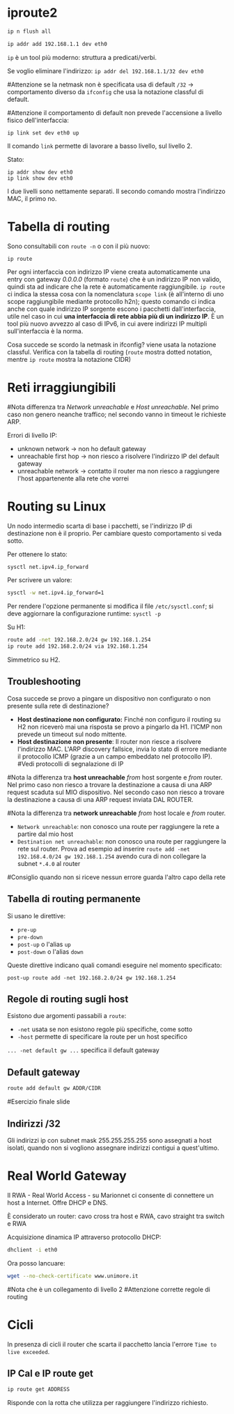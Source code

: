 # iproute2
```bash
ip n flush all
```

```bash
ip addr add 192.168.1.1 dev eth0
```

`ip` è un tool più moderno: struttura a predicati/verbi.

Se voglio eliminare l'indirizzo: `ip addr del 192.168.1.1/32 dev eth0`

#Attenzione se la netmask non è specificata usa di default `/32` -> comportamento diverso da `ifconfig` che usa la notazione classful di default.

#Attenzione il comportamento di default non prevede l'accensione a livello fisico dell'interfaccia:
```
ip link set dev eth0 up
```
Il comando `link` permette di lavorare a basso livello, sul livello 2.

Stato:
```
ip addr show dev eth0
ip link show dev eth0
```
I due livelli sono nettamente separati. Il secondo comando mostra l'indirizzo MAC, il primo no.

# Tabella di routing
Sono consultabili con `route -n` o con il più nuovo:
```
ip route
```

Per ogni interfaccia con indirizzo IP viene creata automaticamente una entry con gateway *0.0.0.0* (formato `route`) che è un indirizzo IP non valido, quindi sta ad indicare che la rete è automaticamente raggiungibile. `ip route` ci indica la stessa cosa con la nomenclatura `scope link` (è all'interno di uno scope raggiungibile mediante protocollo h2n); questo comando ci indica anche con quale indirizzo IP sorgente escono i pacchetti dall'interfaccia, utile nel caso in cui **una interfaccia di rete abbia più di un indirizzo IP**. È un tool più nuovo avvezzo al caso di IPv6, in cui avere indirizzi IP multipli sull'interfaccia è la norma.

Cosa succede se scordo la netmask in ifconfig? viene usata la notazione classful. Verifica con la tabella di routing (`route` mostra dotted notation, mentre `ip route` mostra la notazione CIDR)

# Reti irraggiungibili
#Nota differenza tra *Network unreachable* e *Host unreachable*. Nel primo caso non genero neanche traffico; nel secondo vanno in timeout le richieste ARP.

Errori di livello IP:
- unknown network -> non ho default gateway
- unreachable first hop -> non riesco a risolvere l'indirizzo IP del default gateway
- unreachable network -> contatto il router ma non riesco a raggiungere l'host appartenente alla rete che vorrei

# Routing su Linux
Un nodo intermedio scarta di base i pacchetti, se l'indirizzo IP di destinazione non è il proprio. Per cambiare questo comportamento si veda sotto.

Per ottenere lo stato:
```bash
sysctl net.ipv4.ip_forward
```

Per scrivere un valore:
```bash
sysctl -w net.ipv4.ip_forward=1
```

Per rendere l'opzione permanente si modifica il file `/etc/sysctl.conf`; si deve aggiornare la configurazione runtime: `sysctl -p`

Su H1:
```bash
route add -net 192.168.2.0/24 gw 192.168.1.254
ip route add 192.168.2.0/24 via 192.168.1.254
```

Simmetrico su H2.

## Troubleshooting
Cosa succede se provo a pingare un dispositivo non configurato o non presente sulla rete di destinazione?
- **Host destinazione non configurato:** Finché non configuro il routing su H2 non riceverò mai una risposta se provo a pingarlo da H1. l'ICMP non prevede un timeout sul nodo mittente.
- **Host destinazione non presente**: Il router non riesce a risolvere l'indirizzo MAC. L'ARP discovery fallsice, invia lo stato di errore mediante il protocollo ICMP (grazie a un campo embeddato nel protocollo IP). #Vedi protocolli di segnalazione di IP

#Nota la differenza tra **host unreachable** *from* host sorgente e *from* router. Nel primo caso non riesco a trovare la destinazione a causa di una ARP request scaduta sul MIO dispositivo. Nel secondo caso non riesco a trovare la destinazione a causa di una ARP request inviata DAL ROUTER.

#Nota la differenza tra **network unreachable** *from* host locale e *from* router.
- `Network unreachable`: non conosco una route per raggiungere la rete a partire dal mio host
- `Destination net unreachable`:  non conosco una route per raggiungere la rete sul router. Prova ad esempio ad inserire `route add -net 192.168.4.0/24 gw 192.168.1.254` avendo cura di non collegare la subnet `*.4.0` al router

#Consiglio quando non si riceve nessun errore guarda l'altro capo della rete

## Tabella di routing permanente
Si usano le direttive:
- `pre-up`
- `pre-down` 
- `post-up` o l'alias `up`
- `post-down` o l'alias `down`

Queste direttive indicano quali comandi eseguire nel momento specificato:
```
post-up route add -net 192.168.2.0/24 gw 192.168.1.254
```

## Regole di routing sugli host
Esistono due argomenti passabili a `route`:
- `-net` usata se non esistono regole più specifiche, come sotto
- `-host` permette di specificare la route per un host specifico

`... -net default gw ...` specifica il default gateway
## Default gateway
```bash
route add default gw ADDR/CIDR
```

#Esercizio finale slide


## Indirizzi /32
Gli indirizzi ip con subnet mask 255.255.255.255 sono assegnati a host isolati, quando non si vogliono assegnare indirizzi contigui a quest'ultimo.

# Real World Gateway
Il RWA - Real World Access - su Marionnet ci consente di connettere un host a Internet.
Offre DHCP e DNS.

È considerato un router: cavo cross tra host e RWA, cavo straight tra switch e RWA

Acquisizione dinamica IP attraverso protocollo DHCP:
```bash
dhclient -i eth0
```

Ora posso lancuare:
```bash
wget --no-check-certificate www.unimore.it
```

#Nota che è un collegamento di livello 2
#Attenzione corrette regole di routing

# Cicli
In presenza di cicli il router che scarta il pacchetto lancia l'errore `Time to live exceeded`.

## IP Cal e IP route get
```bash
ip route get ADDRESS
```

Risponde con la rotta che utilizza per raggiungere l'indirizzo richiesto.